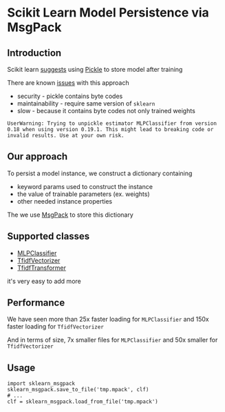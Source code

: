 # Scikit Learn Model Persistence via MsgPack 

## Introduction

Scikit learn [suggests](http://scikit-learn.org/stable/modules/model_persistence.html)
using [Pickle](https://docs.python.org/2/library/pickle.html)
to store model after training

There are known [issues](http://pyvideo.org/video/2566/pickles-are-for-delis-not-software) with this approach

* security - pickle contains byte codes
* maintainability - require same version of `sklearn` 
* slow - because it contains byte codes not only trained weights

```
UserWarning: Trying to unpickle estimator MLPClassifier from version 0.18 when using version 0.19.1. This might lead to breaking code or invalid results. Use at your own risk.
```

## Our approach

To persist a model instance, we construct a dictionary containing

* keyword params used to construct the instance
* the value of trainable parameters (ex. weights)
* other needed instance properties

The we use [MsgPack](https://msgpack.org/) to store this dictionary

## Supported classes

* [MLPClassifier](http://scikit-learn.org/stable/modules/generated/sklearn.neural_network.MLPClassifier.html)
* [TfidfVectorizer](http://scikit-learn.org/stable/modules/generated/sklearn.feature_extraction.text.TfidfVectorizer.html)
* [TfidfTransformer](http://scikit-learn.org/stable/modules/generated/sklearn.feature_extraction.text.TfidfTransformer.html)

it's very easy to add more

## Performance

We have seen more than 25x faster loading for `MLPClassifier`
and 150x faster loading for `TfidfVectorizer`

And in terms of size, 7x smaller files for `MLPClassifier` and 50x smaller for `TfidfVectorizer`

## Usage


```
import sklearn_msgpack
sklearn_msgpack.save_to_file('tmp.mpack', clf)
# ...
clf = sklearn_msgpack.load_from_file('tmp.mpack')
```

